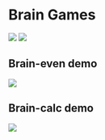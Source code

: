 <h1>Brain Games</h1>
<p><a href="https://codeclimate.com/github/codeclimate/codeclimate/maintainability"><img src="https://api.codeclimate.com/v1/badges/a99a88d28ad37a79dbf6/maintainability" /></a>
<a href="https://travis-ci.com/skepto77/project-lvl1-s486"><img src="https://travis-ci.com/skepto77/project-lvl1-s486.svg?branch=master" /></a>
</p>

<h2>Brain-even demo</h2>
<a href="https://asciinema.org/a/3f9glTb7blEi42ggTAmtfn50L" target="_blank"><img src="https://asciinema.org/a/3f9glTb7blEi42ggTAmtfn50L.svg" /></a>

<h2>Brain-calc demo</h2>
<a href="https://asciinema.org/a/bgKfGAo4AD7tuKGXsVLPbFjez" target="_blank"><img src="https://asciinema.org/a/bgKfGAo4AD7tuKGXsVLPbFjez.svg" /></a>
